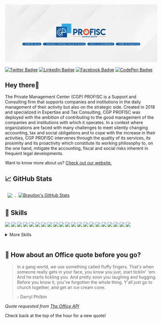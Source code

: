 [![Anani's GitHub Banner](./assets/banner.png)](https://ananikomlan.dev)

[![Twitter Badge](https://img.shields.io/badge/Twitter-Profile-informational?style=flat&logo=twitter&logoColor=white&color=1CA2F1)](https://twitter.com/CGPProfisc)
[![LinkedIn Badge](https://img.shields.io/badge/LinkedIn-Profile-informational?style=flat&logo=linkedin&logoColor=white&color=0D76A8)](https://www.linkedin.com/company/cgp-profisc)
[![Facebook Badge](https://img.shields.io/badge/Facebook-Profile-informational?style=flat&logo=facebook&logoColor=white&color=black)](https://www.facebook.com/CentreDeGestion)
[![CodePen Badge](https://img.shields.io/badge/CodePen-Profile-informational?style=flat&logo=codepen&logoColor=white&color=black)](https://codepen.io/anani17)

## Hey there👋
The Private Management Center (CGP) PROFISC is a Support and Consulting firm that supports companies and institutions in the daily management of their activity but also on the strategic side.
Created in 2018 and specialized in Expertise and Tax Consulting, CGP PROFISC was deployed with the ambition of contributing to the good management of the companies and institutions with which it operates.
In a context where organizations are faced with many challenges to meet silently changing accounting, tax and social obligations and to cope with the increase in their activities, CGP PROFISC intervenes through the quality of its services, its proximity and its proactivity which constitute its working philosophy to, on the one hand, mitigate the accounting, fiscal and social risks inherent in frequent legal developments.

Want to know more about us? [Check out our website.](https://profisc.net)


## 📈 GitHub Stats

<a href="https://github.com/PROFISC-NIGER">
  <img align="center" style="margin:0.5rem" src="https://github-readme-stats.vercel.app/api/top-langs/?username=PROFISC-NIGER&hide=html,css&title_color=ffffff&text_color=c9cacc&icon_color=00DEF2&bg_color=000837" />
</a>

<a href="https://github.com/PROFISC-NIGER">
  <img align="center" style="margin:0.5rem" src="https://github-readme-stats.vercel.app/api?username=PROFISC-NIGER&show_icons=true&line_height=27&count_private=true&title_color=ffffff&text_color=c9cacc&icon_color=00DEF2&bg_color=000837" alt="Braydon's GitHub Stats" />
</a>

## 💼 Skills
![](https://img.shields.io/badge/Code-TypeScript-informational?style=flat&logo=typescript&logoColor=white&color=000837)
![](https://img.shields.io/badge/Code-Kotlin-informational?style=flat&logo=kotlin&logoColor=white&color=000837)
![](https://img.shields.io/badge/Code-HTML5-informational?style=flat&logo=html5&logoColor=white&color=000837)
![](https://img.shields.io/badge/Code-CSS3-informational?style=flat&logo=css3&logoColor=white&color=000837)
![](https://img.shields.io/badge/Code-JavaScript-informational?style=flat&logo=JavaScript&logoColor=white&color=000837)
![](https://img.shields.io/badge/Code-SASS-informational?style=flat&logo=sass&logoColor=white&color=000837)
![](https://img.shields.io/badge/Code-Jquery-informational?style=flat&logo=Jquery&logoColor=white&color=000837)
![](https://img.shields.io/badge/Code-Bootstrap-informational?style=flat&logo=Bootstrap&logoColor=white&color=000837)
![](https://img.shields.io/badge/Code-PHP-informational?style=flat&logo=php&logoColor=white&color=000837)
![](https://img.shields.io/badge/DB-Oracle-informational?style=flat&logo=oracle&logoColor=white&color=000837)
![](https://img.shields.io/badge/DB-PostgreSQL-informational?style=flat&logo=postgresql&logoColor=white&color=000837)
![](https://img.shields.io/badge/DB-MySql-informational?style=flat&logo=mysql&logoColor=white&color=000837)
![](https://img.shields.io/badge/Code-MongoDB-informational?style=flat&logo=MongoDB&logoColor=white&color=000837)
![](https://img.shields.io/badge/DB-Redis-informational?style=flat&logo=Redis&logoColor=white&color=000837)
![](https://img.shields.io/badge/Code-Python-informational?style=flat&logo=python&logoColor=white&color=000837)
![](https://img.shields.io/badge/Code-Golang-informational?style=flat&logo=go&logoColor=white&color=000837)
![](https://img.shields.io/badge/Code-C-informational?style=flat&logo=c&logoColor=white&color=000837)
![](https://img.shields.io/badge/Code-C++-informational?style=flat&logo=C%2B%2B&logoColor=white&color=000837)
![](https://img.shields.io/badge/Code-PASCAL-informational?style=flat&logo=pascal&logoColor=white&color=000837)
![](https://img.shields.io/badge/Code-VisualBasic-informational?style=flat&logo=vba&logoColor=white&color=000837)
![](https://img.shields.io/badge/Code-WLanguage-informational?style=flat&logo=windev&logoColor=white&color=000837)


<details>
<summary>More Skills</summary>
<br>

![](https://img.shields.io/badge/Style-CSS-informational?style=flat&logo=css3&logoColor=white&color=000837)
![](https://img.shields.io/badge/Code-Bootstrap-informational?style=flat&logo=Bootstrap&logoColor=white&color=000837)
![](https://img.shields.io/badge/Style-Tailwind-informational?style=flat&logo=Tailwind-CSS&logoColor=white&color=000837)
![](https://img.shields.io/badge/Style-Sass-informational?style=flat&logo=Sass&logoColor=white&color=000837)

<br>


![](https://img.shields.io/badge/Tools-Docker-informational?style=flat&logo=docker&logoColor=white&color=000837)
![](https://img.shields.io/badge/Tools-Apache-informational?style=flat&logo=apache&logoColor=white&color=000837)
![](https://img.shields.io/badge/Tools-NGINX-informational?style=flat&logo=nginx&logoColor=white&color=000837)
![](https://img.shields.io/badge/Tools-NPM-informational?style=flat&logo=npm&logoColor=white&color=000837)
![](https://img.shields.io/badge/Tools-Postman-informational?style=flat&logo=Postman&logoColor=white&color=000837)
![](https://img.shields.io/badge/Tools-Photoshop-informational?style=flat&logo=Adobe-Photoshop&logoColor=white&color=000837)
![](https://img.shields.io/badge/Tools-Illustrator-informational?style=flat&logo=Adobe-Illustrator&logoColor=white&color=000837)
![](https://img.shields.io/badge/Tools-AdobeXD-informational?style=flat&logo=Adobe-XD&logoColor=white&color=000837)
![](https://img.shields.io/badge/Tools-Figma-informational?style=flat&logo=figma&logoColor=white&color=000837)
![](https://img.shields.io/badge/Tools-GitHub-informational?style=flat&logo=GitHub&logoColor=white&color=000837)
![](https://img.shields.io/badge/Tools-Bitbucket-informational?style=flat&logo=Bitbucket&logoColor=white&color=000837)

</details>

<br>

## 📣 How about an Office quote before you go?

> In a gang world, we use something called fluffy fingers. That's when someone really gets in your face, you know you just, start ticklin' 'em. And he starts tickling you. And pretty soon you laughing and hugging. Before you know it, you've forgotten the whole thing. Y'all just go to church together, and get an ice cream cone.
>
> <p>- Darryl Philbin</p>

_Quote requested from [The Office API](https://www.officeapi.dev/)_

Check back at the top of the hour for a new quote!

<br>
